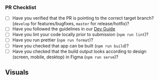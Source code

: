 ### PR Checklist

* [ ] Have you verified that the PR is pointing to the correct target branch? (`develop` for features/bugfixes, `master` for release/hotfix)?
* [ ] Have you followed the guidelines in our [Dev Guide](../#readme)
* [ ] Have you lint your code locally prior to submission (`npm run lint`)?
* [ ] Have you run prettier (`npm run format`)?
* [ ] Have you checked that app can be built (`npm run build`)?
* [ ] Have you checked that the build output looks according to design (screen, mobile, desktop) in Figma (`npm run serve`)?

## Visuals

<!-- OPTIONAL
  Provide the visual proof (screenshot/gif/video) of your work
-->
